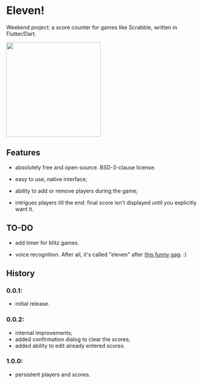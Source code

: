 # Eleven!

Weekend project: a score counter for games like Scrabble, written in Flutter/Dart.

[<img src="https://github.com/zmej-serow/eleven/blob/master/eleven.gif?raw=true" width="250"/>](https://github.com/zmej-serow/eleven/blob/master/eleven.gif?raw=true)

## Features
- absolutely free and open-source. BSD-3-clause license.

- easy to use, native interface;

- ability to add or remove players during the game;

- intrigues players till the end: final score isn't displayed until you explicitly want it.

## TO-DO
- add timer for blitz games.

- voice recognition. After all, it's called "eleven" after [this funny gag](https://www.youtube.com/watch?v=G2Y0oqZOyl0). :)

## History
### 0.0.1:
- initial release.

### 0.0.2:
- internal improvements;
- added confirmation dialog to clear the scores;
- added ability to edit already entered scores.

### 1.0.0:
- persistent players and scores.
